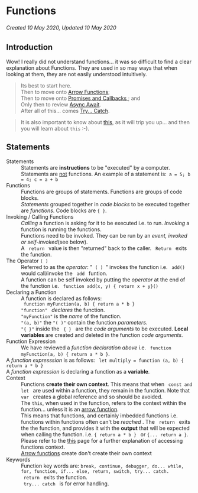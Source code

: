 # Functions

###### Created 10 May 2020, Updated 10 May 2020

## Introduction

Wow! I really did not understand functions... it was so difficult to find a clear explanation about Functions. They are used in so may ways that when looking at them, they are not easily understood intuitively.

> Its best to start here.  
> Then to move onto [Arrow Functions](/code/arrowfunctions);  
> Then to move onto [Promises and Callbacks ](/code/promisescallbacks); and  
> Only then to review [Async Await](/code/asyncetc).  
> After all of this... comes [Try... Catch](/code/trycatch).

> It is also important to know about [this](/code/this), as it will trip you up... and then you will learn about `this` :-).

## Statements

<dl>
<dt>Statements</dt>
<dd>Statements are <b>instructions</b> to be "executed" by a computer. Statements are <u>not</u> functions.  An example of a statement is:<code> a = 5; b = 4; c = a + b </code> </dd>

<dt>Functions</dt>
<dd>Functions are groups of statements.  Functions are groups of code blocks.<br>
<i>Statements</i> grouped together in <i>code blocks</i> to be executed together are <i>functions</i>. Code blocks are <code>{ }</code>.</dd>

<dt>Invoking / Calling Functions</dt>
<dd><i> Calling </i> a function is asking for it to be executed i.e. to run. <i> Invoking </i> a function is running the functions.<br>
Functions need to be invoked.  They can be run by an <i>event, invoked or self-invoked</i>(see below).<br>
A <code> return </code> value is then "returned" back to the caller. <code> Return </code> exits the function.</dd>

<dt>The Operator <code>( )</code></dt>
<dd>Referred to as the <i>operator</i>: "<code> ( ) </code>" invokes the function i.e. <code> add() </code> would call/invoke the <code> add </code> funtion. 
<br> A function can be self invoked by putting the <i>operator</i> at the end of the function i.e. <code> function add(x, y) { return x + y}() </code>
</dd>

<dt> Declaring a Function </dt>
<dd> A function is declared as follows: <br>
<code> function myFunction(a, b) { return a * b }</code> <br>
<code>"function" </code> <i>declares</i> the function. <br>
<code>"myFunction"</code> is the <i>name</i> of the function. <br>
<code>"(a, b)"</code> the <code>"( )"</code> contain the function <i>parameters</i>.<br>
<code>"{ }"</code> inside the <code> { } </code> are the <i> code arguments </i> to be executed. <b> Local variables </b> are created and deleted in the function <i>code arguments</i>.</dd>

<dt>Function Expression</dt>
<dd>We have reviewed a <i>function declaration above</i> i.e. <code> function myFunction(a, b) { return a * b }</code>. <br> </dd>
A <i> function expresssion </i> is as follows: <code> let multiply = function (a, b) { return a * b }</code> <br>
A <i> function expression </i> is declaring a function as a <b>variable</b>.</dd>

<dt>Context</dt>
<dd>Functions <b>create their own context</b>. This means that when <code> const and let </code> are used within a function, they remain in the function. Note that <code> var </code> creates a global reference and so should be avoided. <br>
The <code>this</code>, when used in the function, refers to the context within the function... unless it is an <a href="./arrowfunctions"> arrow function</a>. <br>
This means that functions, and certainly imbedded functions i.e. functions within functions often can't be <i> reached </i>. The <code> return </code> exits the the function, and provides it with the <b>output</b> that will be expected when calling the function. i.e. <code>{ return a * b } </code> or <code>{... return a }</code>.<br>
Please refer to the <a href='./this'> this</a> page for a further explanation of accessing functions context.<br>
<a href='./arrowfunctions'>Arrow functions</a> create don't create their own context</dd>

<dt>Keywords</dt>
<dd>Function key words are: <code>break, continue, debugger, do... while, for, function, if... else, return, switch, try... catch.</code><br>
<code> return </code> exits the function. <br>
<code> try... catch </code> is for error handling.</dd>
</dl>
